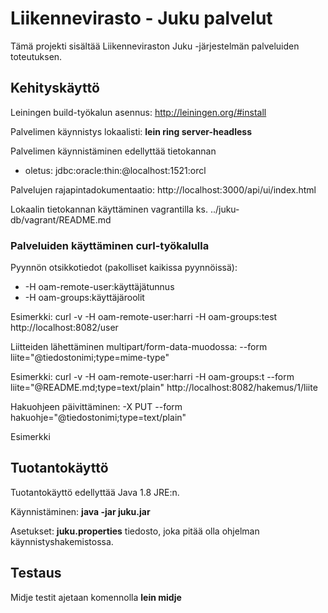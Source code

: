 Liikennevirasto - Juku palvelut
===============================

Tämä projekti sisältää Liikenneviraston Juku -järjestelmän palveluiden toteutuksen.

Kehityskäyttö
-------------

Leiningen build-työkalun asennus: http://leiningen.org/#install

Palvelimen käynnistys lokaalisti: **lein ring server-headless**

Palvelimen käynnistäminen edellyttää tietokannan
* oletus: jdbc:oracle:thin:@localhost:1521:orcl

Palvelujen rajapintadokumentaatio: http://localhost:3000/api/ui/index.html

Lokaalin tietokannan käyttäminen vagrantilla ks. ../juku-db/vagrant/README.md

### Palveluiden käyttäminen curl-työkalulla

Pyynnön otsikkotiedot (pakolliset kaikissa pyynnöissä):
* -H oam-remote-user:käyttäjätunnus
* -H oam-groups:käyttäjäroolit

Esimerkki: curl -v -H oam-remote-user:harri -H oam-groups:test http://localhost:8082/user

Liitteiden lähettäminen multipart/form-data-muodossa: --form liite="@tiedostonimi;type=mime-type"

Esimerkki: curl -v -H oam-remote-user:harri -H oam-groups:t --form liite="@README.md;type=text/plain" http://localhost:8082/hakemus/1/liite

Hakuohjeen päivittäminen: -X PUT --form hakuohje="@tiedostonimi;type=text/plain"

Esimerkki

Tuotantokäyttö
--------------

Tuotantokäyttö edellyttää Java 1.8 JRE:n.

Käynnistäminen: **java -jar juku.jar**

Asetukset: **juku.properties** tiedosto, joka pitää olla ohjelman käynnistyshakemistossa.

Testaus
-------

Midje testit ajetaan komennolla **lein midje**
